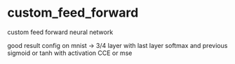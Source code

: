 # custom_feed_forward
custom feed forward neural network

good result config on mnist -> 3/4 layer with last layer softmax and previous sigmoid or tanh with activation CCE or mse
